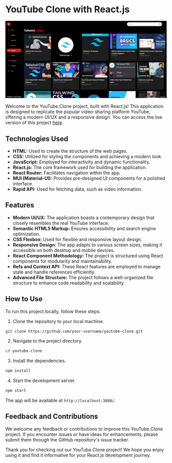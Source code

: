 # YouTube Clone with React.js

![YouTube Clone Screenshot](./public/screenshot.png)

Welcome to the YouTube Clone project, built with React.js! This application is designed to replicate the popular video-sharing platform YouTube, offering a modern UI/UX and a responsive design. You can access the live version of this project [here](https://yossef-youtube.netlify.app/).

## Technologies Used

- **HTML:** Used to create the structure of the web pages.
- **CSS:** Utilized for styling the components and achieving a modern look.
- **JavaScript:** Employed for interactivity and dynamic functionality.
- **React.js:** The core framework used for building the application.
- **React Router:** Facilitates navigation within the app.
- **MUI (Material-UI):** Provides pre-designed UI components for a polished interface.
- **Rapid API:** Used for fetching data, such as video information.

## Features

- **Modern UI/UX:** The application boasts a contemporary design that closely resembles the real YouTube interface.
- **Semantic HTML5 Markup:** Ensures accessibility and search engine optimization.
- **CSS Flexbox:** Used for flexible and responsive layout design.
- **Responsive Design:** The app adapts to various screen sizes, making it accessible on both desktop and mobile devices.
- **React Component Methodology:** The project is structured using React components for modularity and maintainability.
- **Refs and Context API:** These React features are employed to manage state and handle references efficiently.
- **Advanced File Structure:** The project follows a well-organized file structure to enhance code readability and scalability.

## How to Use

To run this project locally, follow these steps:

1. Clone the repository to your local machine.

```bash
git clone https://github.com/your-username/youtube-clone.git
```

2. Navigate to the project directory.

```bash
cd youtube-clone
```

3. Install the dependencies.

```bash
npm install
```

4. Start the development server.

```bash
npm start
```

The app will be available at `http://localhost:3000/`.

## Feedback and Contributions

We welcome any feedback or contributions to improve this YouTube Clone project. If you encounter issues or have ideas for enhancements, please submit them through the GitHub repository's issue tracker.

Thank you for checking out our YouTube Clone project! We hope you enjoy using it and find it informative for your React.js development journey.
